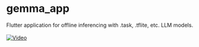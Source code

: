 # gemma_app

Flutter application for offline inferencing with .task, .tflite, etc. LLM models.
</br>
</br>
[![Video](https://github.com/user-attachments/assets/9f6da3b0-2bcb-40ee-af14-43963c58a74e)](https://youtu.be/m_uAv8h46_Y?si=zjnpPYvtBhk_Q0k3)


